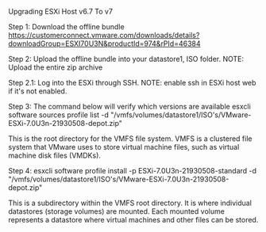 Upgrading ESXi Host v6.7 To v7
	
Step 1: Download the offline bundle
https://customerconnect.vmware.com/downloads/details?downloadGroup=ESXI70U3N&productId=974&rPId=46384

Step 2: Upload the offline bundle into your datastore1, ISO folder.
NOTE: Upload the entire zip archive

Step 2.1: Log into the ESXi through SSH. 
NOTE: enable ssh in ESXi host web if it's not enabled.

Step 3: The command below will verify which versions are available 
esxcli software sources profile list -d "/vmfs/volumes/datastore1/ISO's/VMware-ESXi-7.0U3n-21930508-depot.zip"

This is the root directory for the VMFS file system. VMFS is a clustered file system that VMware uses to store virtual machine files, such as virtual machine disk files (VMDKs). 


Step 4: 
esxcli software profile install -p ESXi-7.0U3n-21930508-standard -d "/vmfs/volumes/datastore1/ISO's/VMware-ESXi-7.0U3n-21930508-depot.zip"

This is a subdirectory within the VMFS root directory. It is where individual datastores (storage volumes) are mounted. Each mounted volume represents a datastore where virtual machines and other files can be stored.
